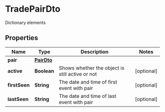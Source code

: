 

# TradePairDto

Dictionary elements

## Properties

| Name | Type | Description | Notes |
|------------ | ------------- | ------------- | -------------|
|**pair** | [**PairDto**](PairDto.md) |  |  |
|**active** | **Boolean** | Shows whether the object is still active or not |  [optional] |
|**firstSeen** | **String** | The date and time of first event with pair |  [optional] |
|**lastSeen** | **String** | The date and time of last event with pair |  [optional] |



